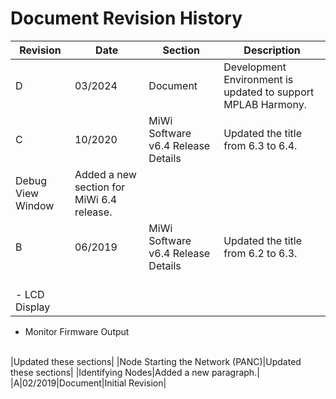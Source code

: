 # Document Revision History

|Revision|Date|Section|Description|
|--------|----|-------|-----------|
|D|03/2024|Document|Development Environment is updated to support MPLAB Harmony.|
|C|10/2020|MiWi Software v6.4 Release Details|Updated the title from 6.3 to 6.4.|
|Debug View Window|Added a new section for MiWi 6.4 release.|
|B|06/2019|MiWi Software v6.4 Release Details|Updated the title from 6.2 to 6.3.|
|<br /> -   LCD Display
-   Monitor Firmware Output

<br />|Updated these sections|
|Node Starting the Network \(PANC\)|Updated these sections|
|Identifying Nodes|Added a new paragraph.|
|A|02/2019|Document|Initial Revision|

